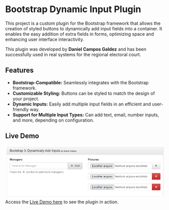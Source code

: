 # Bootstrap Dynamic Input Plugin

This project is a custom plugin for the Bootstrap framework that allows the creation of styled buttons to dynamically add input fields into a container. It enables the easy addition of extra fields in forms, optimizing space and enhancing user interface interactivity.

This plugin was developed by **Daniel Campos Galdez** and has been successfully used in real systems for the regional electoral court.

## Features

- **Bootstrap-Compatible:** Seamlessly integrates with the Bootstrap framework.
- **Customizable Styling:** Buttons can be styled to match the design of your project.
- **Dynamic Inputs:** Easily add multiple input fields in an efficient and user-friendly way.
- **Support for Multiple Input Types:** Can add text, email, number inputs, and more, depending on configuration.

## Live Demo
![Plugin Preview](./preview.png)
Access the [Live Demo here](https://replit.com/@DANIELCAMPOS26/rpgemc?v=1#main.c) to see the plugin in action.


